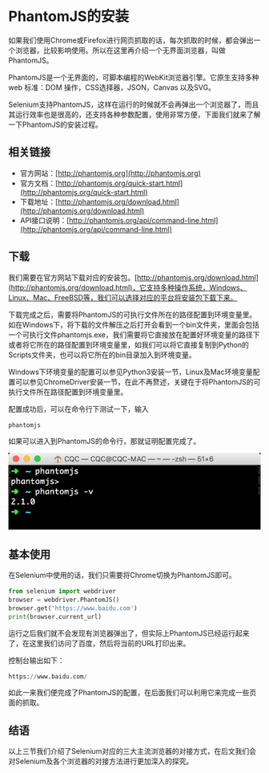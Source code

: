 # PhantomJS的安装

如果我们使用Chrome或Firefox进行网页抓取的话，每次抓取的时候，都会弹出一个浏览器，比较影响使用。所以在这里再介绍一个无界面浏览器，叫做PhantomJS。

PhantomJS是一个无界面的，可脚本编程的WebKit浏览器引擎。它原生支持多种web 标准：DOM 操作，CSS选择器，JSON，Canvas 以及SVG。

Selenium支持PhantomJS，这样在运行的时候就不会再弹出一个浏览器了，而且其运行效率也是很高的，还支持各种参数配置，使用非常方便，下面我们就来了解一下PhantomJS的安装过程。

## 相关链接

* 官方网站：[http://phantomjs.org](http://phantomjs.org)
* 官方文档：[http://phantomjs.org/quick-start.html](http://phantomjs.org/quick-start.html)
* 下载地址：[http://phantomjs.org/download.html](http://phantomjs.org/download.html)
* API接口说明：[http://phantomjs.org/api/command-line.html](http://phantomjs.org/api/command-line.html)

## 下载

我们需要在官方网站下载对应的安装包。[http://phantomjs.org/download.html](http://phantomjs.org/download.html)，它支持多种操作系统，Windows、Linux、Mac、FreeBSD等，我们可以选择对应的平台将安装包下载下来。

下载完成之后，需要将PhantomJS的可执行文件所在的路径配置到环境变量里。如在Windows下，将下载的文件解压之后打开会看到一个bin文件夹，里面会包括一个可执行文件phantomjs.exe，我们需要将它直接放在配置好环境变量的路径下或者将它所在的路径配置到环境变量里，如我们可以将它直接复制到Python的Scripts文件夹，也可以将它所在的bin目录加入到环境变量。

Windows下环境变量的配置可以参见Python3安装一节，Linux及Mac环境变量配置可以参见ChromeDriver安装一节，在此不再赘述，关键在于将PhantomJS的可执行文件所在路径配置到环境变量里。

配置成功后，可以在命令行下测试一下，输入

```
phantomjs
```

如果可以进入到PhantomJS的命令行，那就证明配置完成了。

![](./assets/2017-05-28-23-52-27.jpg)

## 基本使用

在Selenium中使用的话，我们只需要将Chrome切换为PhantomJS即可。

```python
from selenium import webdriver
browser = webdriver.PhantomJS()
browser.get('https://www.baidu.com')
print(browser.current_url)
```

运行之后我们就不会发现有浏览器弹出了，但实际上PhantomJS已经运行起来了，在这里我们访问了百度，然后将当前的URL打印出来。

控制台输出如下：

```python
https://www.baidu.com/
```

如此一来我们便完成了PhantomJS的配置，在后面我们可以利用它来完成一些页面的抓取。

## 结语

以上三节我们介绍了Selenium对应的三大主流浏览器的对接方式，在后文我们会对Selenium及各个浏览器的对接方法进行更加深入的探究。
